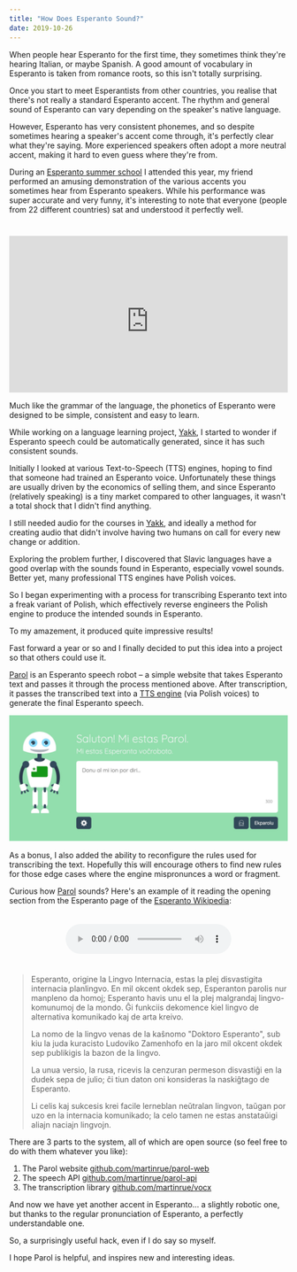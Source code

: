 ```yaml
---
title: "How Does Esperanto Sound?"
date: 2019-10-26
---
```


When people hear Esperanto for the first time, they sometimes think they're hearing Italian, or maybe Spanish. A good amount of vocabulary in Esperanto is taken from romance roots, so this isn't totally surprising.

Once you start to meet Esperantists from other countries, you realise that there's not really a standard Esperanto accent. The rhythm and general sound of Esperanto can vary depending on the speaker's native language.

However, Esperanto has very consistent phonemes, and so despite sometimes hearing a speaker's accent come through, it's perfectly clear what they're saying. More experienced speakers often adopt a more neutral accent, making it hard to even guess where they're from.

During an [Esperanto summer school](https://ses.ikso.net/2019/en) I attended this year, my friend performed an amusing demonstration of the various accents you sometimes hear from Esperanto speakers. While his performance was super accurate and very funny, it's interesting to note that everyone (people from 22 different countries) sat and understood it perfectly well.

<div style="height: 0px; padding-top: 25px; padding-bottom: 56.2%; position: relative; overflow: hidden; margin-bottom: 15px;">
<iframe src="https://www.youtube.com/embed/hWPQc_UKyPU?start=1" frameborder="0" allow="accelerometer; autoplay; encrypted-media; gyroscope; picture-in-picture" allowfullscreen style="width: 100%; height: 100%; position: absolute;"></iframe>
</div>

Much like the grammar of the language, the phonetics of Esperanto were designed to be simple, consistent and easy to learn.

While working on a language learning project, [Yakk](https://yakk.app), I started to wonder if Esperanto speech could be automatically generated, since it has such consistent sounds.

Initially I looked at various Text-to-Speech (TTS) engines, hoping to find that someone had trained an Esperanto voice. Unfortunately these things are usually driven by the economics of selling them, and since Esperanto (relatively speaking) is a tiny market compared to other languages, it wasn't a total shock that I didn't find anything.

I still needed audio for the courses in [Yakk](https://yakk.app), and ideally a method for creating audio that didn't involve having two humans on call for every new change or addition.

Exploring the problem further, I discovered that Slavic languages have a good overlap with the sounds found in Esperanto, especially vowel sounds. Better yet, many professional TTS engines have Polish voices.

So I began experimenting with a process for transcribing Esperanto text into a freak variant of Polish, which effectively reverse engineers the Polish engine to produce the intended sounds in Esperanto.

To my amazement, it produced quite impressive results!

Fast forward a year or so and I finally decided to put this idea into a project so that others could use it.

[Parol](https://parol.martinrue.com) is an Esperanto speech robot – a simple website that takes Esperanto text and passes it through the process mentioned above. After transcription, it passes the transcribed text into a [TTS engine](https://aws.amazon.com/polly) (via Polish voices) to generate the final Esperanto speech.

[![Image of Parol website](/images/esperanto/parol.png)](https://parol.martinrue.com)

As a bonus, I also added the ability to reconfigure the rules used for transcribing the text. Hopefully this will encourage others to find new rules for those edge cases where the engine mispronunces a word or fragment.

Curious how [Parol](https://parol.martinrue.com) sounds? Here's an example of it reading the opening section from the Esperanto page of the [Esperanto Wikipedia](https://eo.wikipedia.org):

<div style="text-align: center; padding: 20px 0;">
  <audio src="/images/esperanto/parol.mp3" controls></audio>
</div>

> Esperanto, origine la Lingvo Internacia, estas la plej disvastigita internacia planlingvo. En mil okcent okdek sep, Esperanton parolis nur manpleno da homoj; Esperanto havis unu el la plej malgrandaj lingvo-komunumoj de la mondo. Ĝi funkciis dekomence kiel lingvo de alternativa komunikado kaj de arta kreivo.
>
> La nomo de la lingvo venas de la kaŝnomo "Doktoro Esperanto", sub kiu la juda kuracisto Ludoviko Zamenhofo en la jaro mil okcent okdek sep publikigis la bazon de la lingvo.
>
> La unua versio, la rusa, ricevis la cenzuran permeson disvastiĝi en la dudek sepa de julio; ĉi tiun daton oni konsideras la naskiĝtago de Esperanto.
>
> Li celis kaj sukcesis krei facile lerneblan neŭtralan lingvon, taŭgan por uzo en la internacia komunikado; la celo tamen ne estas anstataŭigi aliajn naciajn lingvojn.

There are 3 parts to the system, all of which are open source (so feel free to do with them whatever you like):

1. The Parol website [github.com/martinrue/parol-web](https://github.com/martinrue/parol-web)
2. The speech API [github.com/martinrue/parol-api](https://github.com/martinrue/parol-api)
3. The transcription library [github.com/martinrue/vocx](https://github.com/martinrue/vocx)

And now we have yet another accent in Esperanto... a slightly robotic one, but thanks to the regular pronunciation of Esperanto, a perfectly understandable one.

So, a surprisingly useful hack, even if I do say so myself.

I hope Parol is helpful, and inspires new and interesting ideas.
